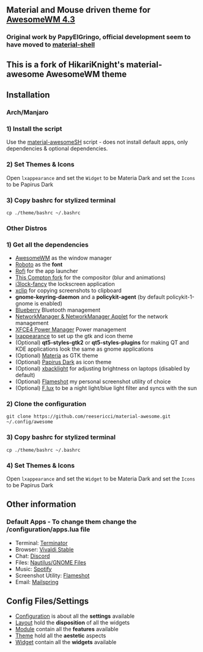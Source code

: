## Material and Mouse driven theme for [AwesomeWM 4.3](https://awesomewm.org/)
### Original work by PapyElGringo, official development seem to have moved to [material-shell](https://github.com/PapyElGringo/material-shell)
## This is a fork of HikariKnight's material-awesome AwesomeWM theme

## Installation
### Arch/Manjaro

### 1) Install the script
Use the [material-awesomeSH](https://github.com/reesericci/material-awesomesh) script - does not install default apps, only dependencies & optional dependencies.
### 2) Set Themes & Icons
Open ```lxappearance``` and set the ```Widget``` to be Materia Dark and set the ```Icons``` to be Papirus Dark
### 3) Copy bashrc for stylized terminal
``` 
cp ./theme/bashrc ~/.bashrc 
```
### Other Distros

### 1) Get all the dependencies
- [AwesomeWM](https://awesomewm.org/) as the window manager
- [Roboto](https://fonts.google.com/specimen/Roboto) as the **font**
- [Rofi](https://github.com/DaveDavenport/rofi) for the app launcher
- [This Compton fork](https://github.com/tryone144/compton) for the compositor (blur and animations)
- [i3lock-fancy](https://github.com/meskarune/i3lock-fancy) the lockscreen application
- [xclip](https://github.com/astrand/xclip) for copying screenshots to clipboard
- __gnome-keyring-daemon__ and a __policykit-agent__ (by default policykit-1-gnome is enabled)
- [Blueberry](https://github.com/linuxmint/bluetooth) Bluetooth management
- [NetworkManager & NetworkManager Applet](https://wiki.gnome.org/Projects/NetworkManager) for the network management
- [XFCE4 Power Manager](https://docs.xfce.org/xfce/xfce4-power-manager/start) Power management
- [lxappearance](https://sourceforge.net/projects/lxde/files/LXAppearance/) to set up the gtk and icon theme
-  (Optional) __qt5-styles-gtk2__ or __qt5-styles-plugins__ for making QT and KDE applications look the same as gnome applications
- (Optional) [Materia](https://github.com/nana-4/materia-theme) as GTK theme
- (Optional) [Papirus Dark](https://github.com/PapirusDevelopmentTeam/papirus-icon-theme) as icon theme
- (Optional) [xbacklight](https://www.x.org/archive/X11R7.5/doc/man/man1/xbacklight.1.html) for adjusting brightness on laptops (disabled by default)
- (Optional) [Flameshot](https://flameshot.js.org) my personal screenshot utility of choice
- (Optional) [F.lux](https://getflux.com) to be a night light/blue light filter and syncs with the sun

### 2) Clone the configuration

```
git clone https://github.com/reesericci/material-awesome.git ~/.config/awesome
```
### 3) Copy bashrc for stylized terminal
``` 
cp ./theme/bashrc ~/.bashrc 
```
### 4) Set Themes & Icons
Open ```lxappearance``` and set the ```Widget``` to be Materia Dark and set the ```Icons``` to be Papirus Dark

## Other information

### Default Apps - To change them change the /configuration/apps.lua file
- Terminal: [Terminator](https://launchpad.net/terminator/)
- Browser: [Vivaldi Stable](https://vivaldi.com)
- Chat: [Discord](https://discordapp.com)
- Files: [Nautilus/GNOME Files](https://wiki.gnome.org/action/show/Apps/Files?action=show&redirect=Apps%2FNautilus)
- Music: [Spotify](https://snapcraft.io/spotify)
- Screenshot Utility: [Flameshot](https://flameshot.js.org)
- Email: [Mailspring](https://getmailspring.com)

## Config Files/Settings
* [Configuration](./configuration) is about all the **settings** available
* [Layout](./layout) hold the **disposition** of all the widgets
* [Module](./module) contain all the **features** available
* [Theme](./theme) hold all the **aestetic** aspects
* [Widget](./widget) contain all the **widgets** available
